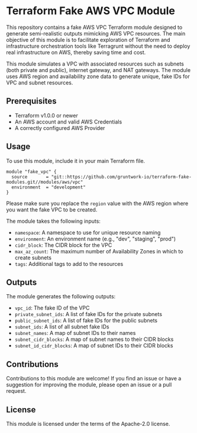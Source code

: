 # Terraform Fake AWS VPC Module

This repository contains a fake AWS VPC Terraform module designed to generate semi-realistic outputs mimicking AWS VPC resources. The main objective of this module is to facilitate exploration of Terraform and infrastructure orchestration tools like Terragrunt without the need to deploy real infrastructure on AWS, thereby saving time and cost.

This module simulates a VPC with associated resources such as subnets (both private and public), internet gateway, and NAT gateways. The module uses AWS region and availability zone data to generate unique, fake IDs for VPC and subnet resources.

## Prerequisites

- Terraform v1.0.0 or newer
- An AWS account and valid AWS Credentials
- A correctly configured AWS Provider

## Usage

To use this module, include it in your main Terraform file.

```hcl
module "fake_vpc" {
  source       = "git::https://github.com/gruntwork-io/terraform-fake-modules.git//modules/aws/vpc"
  environment  = "development"
}
```

Please make sure you replace the `region` value with the AWS region where you want the fake VPC to be created.

The module takes the following inputs:

- `namespace`: A namespace to use for unique resource naming
- `environment`: An environment name (e.g., "dev", "staging", "prod")
- `cidr_block`: The CIDR block for the VPC
- `max_az_count`: The maximum number of Availability Zones in which to create subnets
- `tags`: Additional tags to add to the resources

## Outputs

The module generates the following outputs:

- `vpc_id`: The fake ID of the VPC
- `private_subnet_ids`: A list of fake IDs for the private subnets
- `public_subnet_ids`: A list of fake IDs for the public subnets
- `subnet_ids`: A list of all subnet fake IDs
- `subnet_names`: A map of subnet IDs to their names
- `subnet_cidr_blocks`: A map of subnet names to their CIDR blocks
- `subnet_id_cidr_blocks`: A map of subnet IDs to their CIDR blocks

## Contributions

Contributions to this module are welcome! If you find an issue or have a suggestion for improving the module, please open an issue or a pull request.

## License

This module is licensed under the terms of the Apache-2.0 license.
